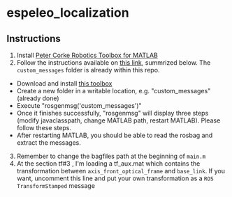 # espeleo_localization

## Instructions 
1. Install [Peter Corke Robotics Toolbox for MATLAB](http://petercorke.com/wordpress/toolboxes/robotics-toolbox)
2. Follow the instructions available on [this link](https://www.mathworks.com/matlabcentral/answers/329662-unable-to-access-rosbag-topics), summrized below.
The `custom_messages` folder is already within this repo.
- Download and install [this toolbox](https://www.mathworks.com/matlabcentral/fileexchange/49810-robotics-system-toolbox-interface-for-ros-custom-messages)
 - Create a new folder in a writable location, e.g. "custom_messages" (already done)
 - Execute "rosgenmsg('custom_messages')"
 - Once it finishes successfully, "rosgenmsg" will display three steps (modify javaclasspath, change MATLAB path, restart MATLAB). Please follow these steps.
 - After restarting MATLAB, you should be able to read the rosbag and extract the messages.

3. Remember to change the bagfiles path at the beginning of `main.m`
4. At the section tf#3 , I'm loading a tf_aux.mat which contains the transformation between `axis_front_optical_frame` and `base_link`.
If you want, uncomment this line and put your own transformation as a `ROS TransformStamped` message
